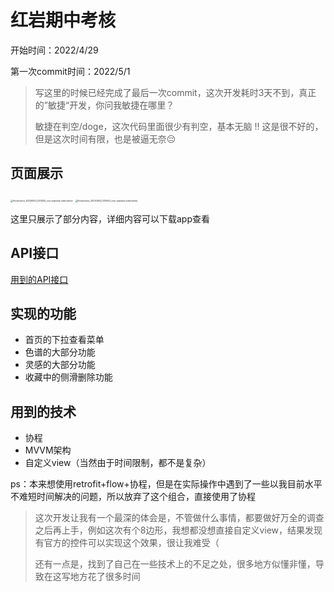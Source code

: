 # 红岩期中考核

开始时间：2022/4/29

第一次commit时间：2022/5/1



>写这里的时候已经完成了最后一次commit，这次开发耗时3天不到，真正的”敏捷“开发，你问我敏捷在哪里？
>
>敏捷在判空/doge，这次代码里面很少有判空，基本无脑 !! 这是很不好的，但是这次时间有限，也是被逼无奈😔



## 页面展示

<img src="C:\Users\Administrator\OneDrive\文档\Tencent Files\2058109198\FileRecv\MobileFile\Screenshot_20220503_033520_com.example.redrockmte.jpg" alt="Screenshot_20220503_033520_com.example.redrockmte" style="zoom:25%;" />



<img src="C:\Users\Administrator\OneDrive\文档\Tencent Files\2058109198\FileRecv\MobileFile\Screenshot_20220503_033543_com.example.redrockmte.jpg" alt="Screenshot_20220503_033543_com.example.redrockmte" style="zoom:25%;" />



这里只展示了部分内容，详细内容可以下载app查看

## API接口

[用到的API接口](https://documenter.getpostman.com/view/13758437/UyrBjGDG#75de6229-b638-44f7-9e1a-39a16c32519d)

## 实现的功能

* 首页的下拉查看菜单
* 色谱的大部分功能
* 灵感的大部分功能
* 收藏中的侧滑删除功能

## 用到的技术

* 协程
* MVVM架构
* 自定义view（当然由于时间限制，都不是复杂）

ps：本来想使用retrofit+flow+协程，但是在实际操作中遇到了一些以我目前水平不难短时间解决的问题，所以放弃了这个组合，直接使用了协程

>这次开发让我有一个最深的体会是，不管做什么事情，都要做好万全的调查之后再上手，例如这次有个8边形，我想都没想直接自定义view，结果发现有官方的控件可以实现这个效果，很让我难受（
>
>还有一点是，找到了自己在一些技术上的不足之处，很多地方似懂非懂，导致在这写地方花了很多时间
